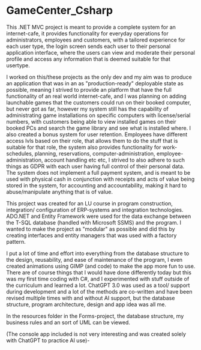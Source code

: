 # GameCenter_Csharp
This .NET MVC project is meant to provide a complete system for an internet-cafe, it provides functionality for everyday operations for administrators, employees and customers, with a tailored experience for each user type, the login screen sends each user to their personal application interface, where the users can view and moderate their personal profile and access any information that is deemed suitable for that usertype. 

I worked on this/these projects as the only dev and my aim was to produce an application that was in an as "production-ready" deployable state as possible, meaning I strived to provide an platform that have the full functionality of an real world internet-cafe, and I was planning on adding launchable games that the customers could run on their booked computer, but never got as far, however my system still has the capability of administrating game installations on specific computers with license/serial numbers, with customers being able to view installed games on their booked PCs and search the game library and see what is installed where. I also created a bonus system for user retention.
Employees have different access lvls based on their role, that allows them to do the stuff that is suitable for that role, the system also provides functionality for work-schedules, planning, reservations, computer-administration, employee-administration, account handling etc etc, I strived to also adhere to such things as GDPR with each user having full control of their personal data. 
The system does not implement a full payment system, and is meant to be used with physical cash in conjunction with receipts and acts of value being stored in the system, for accounting and accountability, making it hard to abuse/manipulate anything that is of value. 

This project was created for an LU course in program construction, integration/ configuration of ERP-systems and integration technologies. 
ADO.NET and Entity Framework were used for the data exchange between the T-SQL database (handled with Microsoft SSMS) and the program. 
I wanted to make the project as "modular" as possible and did this by creating interfaces and entity managers that was used with a factory pattern. 

I put a lot of time and effort into everything from the database structure to the design, reusability, and ease of maintenance of the program, I even created animations using GIMP (and code) to make the app more fun to use. 
There are of course things that I would have done differently today but this was my first time coding with C#, and I experimented with stuff outside of the curriculum and learned a lot. 
ChatGPT 3.0 was used as a tool/ support during development and a lot of the methods are co-written and have been revised multiple times with and without AI support, but the database structure, program architecture, design and app idea was all me. 

In the resources folder in the Forms-project, the database structure, my business rules and an sort of UML can be viewed.

(The console app included is not very interesting and was created solely with ChatGPT to practice AI use)-  
